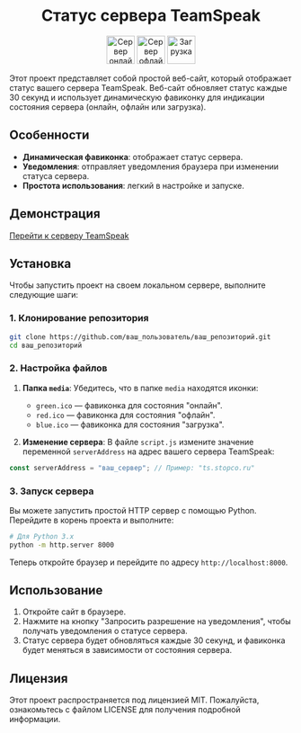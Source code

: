 <div align="center">
    <h1>Статус сервера TeamSpeak</h1>
    <img src="media/green.ico" alt="Сервер онлайн" width="50" height="50">
    <img src="media/red.ico" alt="Сервер офлайн" width="50" height="50">
    <img src="media/blue.ico" alt="Загрузка" width="50" height="50">
</div>

Этот проект представляет собой простой веб-сайт, который отображает статус вашего сервера TeamSpeak. Веб-сайт обновляет статус каждые 30 секунд и использует динамическую фавиконку для индикации состояния сервера (онлайн, офлайн или загрузка).

## Особенности

- **Динамическая фавиконка**: отображает статус сервера.
- **Уведомления**: отправляет уведомления браузера при изменении статуса сервера.
- **Простота использования**: легкий в настройке и запуске.

## Демонстрация

[Перейти к серверу TeamSpeak](https://ts.stopco.ru) <!-- Ссылка на TeamSpeak -->

## Установка

Чтобы запустить проект на своем локальном сервере, выполните следующие шаги:

### 1. Клонирование репозитория

```bash
git clone https://github.com/ваш_пользователь/ваш_репозиторий.git
cd ваш_репозиторий
```

### 2. Настройка файлов

1. **Папка `media`**: Убедитесь, что в папке `media` находятся иконки:
   - `green.ico` — фавиконка для состояния "онлайн".
   - `red.ico` — фавиконка для состояния "офлайн".
   - `blue.ico` — фавиконка для состояния "загрузка".

2. **Изменение сервера**: В файле `script.js` измените значение переменной `serverAddress` на адрес вашего сервера TeamSpeak:

```javascript
const serverAddress = "ваш_сервер"; // Пример: "ts.stopco.ru"
```

### 3. Запуск сервера

Вы можете запустить простой HTTP сервер с помощью Python. Перейдите в корень проекта и выполните:

```bash
# Для Python 3.x
python -m http.server 8000
```

Теперь откройте браузер и перейдите по адресу `http://localhost:8000`.

## Использование

1. Откройте сайт в браузере.
2. Нажмите на кнопку "Запросить разрешение на уведомления", чтобы получать уведомления о статусе сервера.
3. Статус сервера будет обновляться каждые 30 секунд, и фавиконка будет меняться в зависимости от состояния сервера.

## Лицензия

Этот проект распространяется под лицензией MIT. Пожалуйста, ознакомьтесь с файлом LICENSE для получения подробной информации.